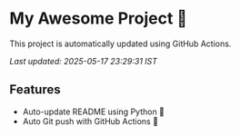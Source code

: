 # My Awesome Project 🚀

This project is automatically updated using GitHub Actions.

_Last updated: 2025-05-17 23:29:31 IST_

## Features
- Auto-update README using Python 🐍
- Auto Git push with GitHub Actions 🤖
